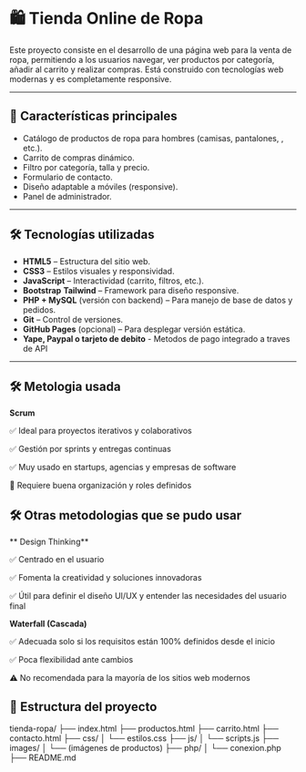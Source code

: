 # 🛍️ Tienda Online de Ropa

Este proyecto consiste en el desarrollo de una página web para la venta de ropa, permitiendo a los usuarios navegar, ver productos por categoría, añadir al carrito y realizar compras. Está construido con tecnologías web modernas y es completamente responsive.

---

## 📌 Características principales

- Catálogo de productos de ropa para hombres (camisas, pantalones, , etc.).
- Carrito de compras dinámico.
- Filtro por categoría, talla y precio.
- Formulario de contacto.
- Diseño adaptable a móviles (responsive).
- Panel de administrador.

---

## 🛠️ Tecnologías utilizadas

- **HTML5** – Estructura del sitio web.
- **CSS3** – Estilos visuales y responsividad.
- **JavaScript** – Interactividad (carrito, filtros, etc.).
- **Bootstrap** **Tailwind** – Framework para diseño responsive.
- **PHP + MySQL** (versión con backend) – Para manejo de base de datos y pedidos.
- **Git** – Control de versiones.
- **GitHub Pages** (opcional) – Para desplegar versión estática.
- **Yape, Paypal o tarjeto de debito** - Metodos de pago integrado a traves de API

---
## 🛠️ Metologia usada 

**Scrum** 

✅ Ideal para proyectos iterativos y colaborativos

✅ Gestión por sprints y entregas continuas

✅ Muy usado en startups, agencias y empresas de software

🔧 Requiere buena organización y roles definidos

## 🛠️ Otras metodologias que se pudo usar 

** Design Thinking** 

✅ Centrado en el usuario

✅ Fomenta la creatividad y soluciones innovadoras

✅ Útil para definir el diseño UI/UX y entender las necesidades del usuario final

**Waterfall (Cascada)**  

✅ Adecuada solo si los requisitos están 100% definidos desde el inicio

✅ Poca flexibilidad ante cambios

⚠️ No recomendada para la mayoría de los sitios web modernos



## 📁 Estructura del proyecto
tienda-ropa/
├── index.html
├── productos.html
├── carrito.html
├── contacto.html
├── css/
│ └── estilos.css
├── js/
│ └── scripts.js
├── images/
│ └── (imágenes de productos)
├── php/
│ └── conexion.php
├── README.md
